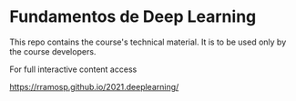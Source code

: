 # Fundamentos de Deep Learning

This repo contains the course's technical material. It is to be used only by the course developers.

For full interactive content access

https://rramosp.github.io/2021.deeplearning/

